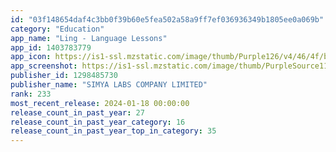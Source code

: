 ```yaml
---
id: "03f148654daf4c3bb0f39b60e5fea502a58a9ff7ef036936349b1805ee0a069b"
category: "Education"
app_name: "Ling - Language Lessons"
app_id: 1403783779
app_icon: https://is1-ssl.mzstatic.com/image/thumb/Purple126/v4/46/4f/bc/464fbc44-a8d6-2da6-a785-3fe0aacd7c1f/AppIcon-B-0-0-1x_U007emarketing-0-0-0-7-0-0-sRGB-0-0-0-GLES2_U002c0-512MB-85-220-0-0.png/1024x1024bb.png
app_screenshot: https://is1-ssl.mzstatic.com/image/thumb/PurpleSource116/v4/99/8f/39/998f39f6-3906-b30b-5618-dd9bcef5b544/0b2322ec-051b-4afa-b278-b7ef20d99f07_1.png/1242x2688bb.png
publisher_id: 1298485730
publisher_name: "SIMYA LABS COMPANY LIMITED"
rank: 233
most_recent_release: 2024-01-18 00:00:00
release_count_in_past_year: 27
release_count_in_past_year_category: 16
release_count_in_past_year_top_in_category: 35
---
```


